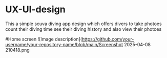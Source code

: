# UX-UI-design

This a simple scuva diving app design which offers divers to take photoes count their diving time see their diving history and also view their photoes 

#Home screen
![Image description](https://github.com/your-username/your-repository-name/blob/main/Screenshot 2025-04-08 210418.png

